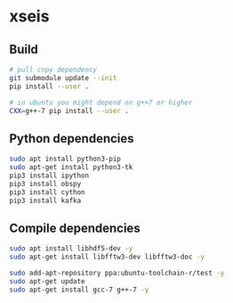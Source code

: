 # xseis

## Build

```bash
# pull cnpy dependency
git submodule update --init
pip install --user .

# in ubuntu you might depend on g++7 or higher
CXX=g++-7 pip install --user .
```

## Python dependencies

```bash
sudo apt install python3-pip
sudo apt-get install python3-tk
pip3 install ipython
pip3 install obspy
pip3 install cython
pip3 install kafka
```

## Compile dependencies

```bash
sudo apt install libhdf5-dev -y
sudo apt-get install libfftw3-dev libfftw3-doc -y

sudo add-apt-repository ppa:ubuntu-toolchain-r/test -y
sudo apt-get update
sudo apt-get install gcc-7 g++-7 -y
```
